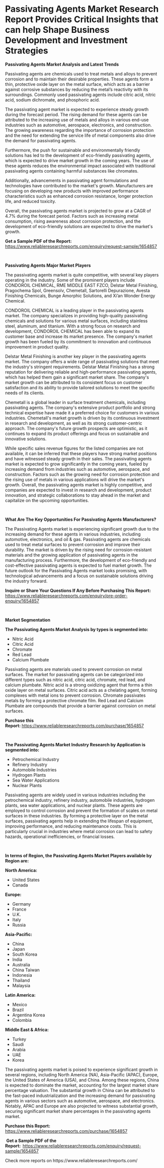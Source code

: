 <p><h1>Passivating Agents Market Research Report Provides Critical Insights that can help Shape Business Development and Investment Strategies</h1></p><p><strong>Passivating Agents Market Analysis and Latest Trends</strong></p>
<p><p>Passivating agents are chemicals used to treat metals and alloys to prevent corrosion and to maintain their desirable properties. These agents form a thin, protective oxide layer on the metal surface, which acts as a barrier against corrosive substances by reducing the metal’s reactivity with its surroundings. Commonly used passivating agents include citric acid, nitric acid, sodium dichromate, and phosphoric acid.</p><p>The passivating agent market is expected to experience steady growth during the forecast period. The rising demand for these agents can be attributed to the increasing use of metals and alloys in various end-use industries such as automotive, aerospace, electronics, and construction. The growing awareness regarding the importance of corrosion protection and the need for extending the service life of metal components also drive the demand for passivating agents.</p><p>Furthermore, the push for sustainable and environmentally friendly solutions has led to the development of eco-friendly passivating agents, which is expected to drive market growth in the coming years. The use of these agents reduces the environmental impact associated with traditional passivating agents containing harmful substances like chromates.</p><p>Additionally, advancements in passivating agent formulations and technologies have contributed to the market's growth. Manufacturers are focusing on developing new products with improved performance characteristics such as enhanced corrosion resistance, longer protection life, and reduced toxicity.</p><p>Overall, the passivating agents market is projected to grow at a CAGR of 4.7% during the forecast period. Factors such as increasing metal consumption, rising awareness about corrosion protection, and the development of eco-friendly solutions are expected to drive the market's growth.</p></p>
<p><strong>Get a Sample PDF of the Report:&nbsp;</strong> <a href="https://www.reliableresearchreports.com/enquiry/request-sample/1654857">https://www.reliableresearchreports.com/enquiry/request-sample/1654857</a></p>
<p>&nbsp;</p>
<p><strong>Passivating Agents Major Market Players</strong></p>
<p><p>The passivating agents market is quite competitive, with several key players operating in the industry. Some of the prominent players include CONDOROIL CHEMICAL, RME MIDDLE EAST FZCO, Delstar Metal Finishing, Pragochema Spol, Greensolv, Chemetall, Sartorelli Depurazione, Avesta Finishing Chemicals, Bunge Amorphic Solutions, and Xi’an Wonder Energy Chemical.</p><p>CONDOROIL CHEMICAL is a leading player in the passivating agents market. The company specializes in providing high-quality passivating chemicals and solutions for various metal surfaces, including stainless steel, aluminum, and titanium. With a strong focus on research and development, CONDOROIL CHEMICAL has been able to expand its customer base and increase its market presence. The company's market growth has been fueled by its commitment to innovation and continuous improvement in product quality.</p><p>Delstar Metal Finishing is another key player in the passivating agents market. The company offers a wide range of passivating solutions that meet the industry's stringent requirements. Delstar Metal Finishing has a strong reputation for delivering reliable and high-performance passivating agents, which has helped them gain a significant market share. The company's market growth can be attributed to its consistent focus on customer satisfaction and its ability to provide tailored solutions to meet the specific needs of its clients.</p><p>Chemetall is a global leader in surface treatment chemicals, including passivating agents. The company's extensive product portfolio and strong technical expertise have made it a preferred choice for customers in various industries. Chemetall's market growth is driven by its continuous investment in research and development, as well as its strong customer-centric approach. The company's future growth prospects are optimistic, as it continues to expand its product offerings and focus on sustainable and innovative solutions.</p><p>While specific sales revenue figures for the listed companies are not available, it can be inferred that these players have strong market positions and have witnessed steady growth in their sales. The passivating agents market is expected to grow significantly in the coming years, fueled by increasing demand from industries such as automotive, aerospace, and construction. Factors such as the growing need for corrosion protection and the rising use of metals in various applications will drive the market's growth. Overall, the passivating agents market is highly competitive, and companies are expected to invest in research and development, product innovation, and strategic collaborations to stay ahead in the market and capitalize on the upcoming opportunities.</p></p>
<p>&nbsp;</p>
<p><strong>What Are The Key Opportunities For Passivating Agents Manufacturers?</strong></p>
<p><p>The Passivating Agents market is experiencing significant growth due to the increasing demand for these agents in various industries, including automotive, electronics, and oil & gas. Passivating agents are chemicals used to treat metal surfaces to prevent corrosion and improve their durability. The market is driven by the rising need for corrosion-resistant materials and the growing application of passivating agents in the manufacturing process. Furthermore, the development of eco-friendly and cost-effective passivating agents is expected to fuel market growth. The future outlook for the Passivating Agents market looks promising, with technological advancements and a focus on sustainable solutions driving the industry forward.</p></p>
<p><strong>Inquire or Share Your Questions If Any Before Purchasing This Report:</strong> <a href="https://www.reliableresearchreports.com/enquiry/pre-order-enquiry/1654857">https://www.reliableresearchreports.com/enquiry/pre-order-enquiry/1654857</a></p>
<p>&nbsp;</p>
<p><strong>Market Segmentation</strong></p>
<p><strong>The Passivating Agents Market Analysis by types is segmented into:</strong></p>
<p><ul><li>Nitric Acid</li><li>Citric Acid</li><li>Chromate</li><li>Red Lead</li><li>Calcium Plumbate</li></ul></p>
<p><p>Passivating agents are materials used to prevent corrosion on metal surfaces. The market for passivating agents can be categorized into different types such as nitric acid, citric acid, chromate, red lead, and calcium plumbate. Nitric acid is a strong oxidizing agent that forms a thin oxide layer on metal surfaces. Citric acid acts as a chelating agent, forming complexes with metal ions to prevent corrosion. Chromate passivates metals by forming a protective chromate film. Red Lead and Calcium Plumbate are compounds that provide a barrier against corrosion on metal surfaces.</p></p>
<p><strong>Purchase this Report:&nbsp;</strong><a href="https://www.reliableresearchreports.com/purchase/1654857">https://www.reliableresearchreports.com/purchase/1654857</a></p>
<p>&nbsp;</p>
<p><strong>The Passivating Agents Market Industry Research by Application is segmented into:</strong></p>
<p><ul><li>Petrochemical Industry</li><li>Refinery Industry</li><li>Automobile Industries</li><li>Hydrogen Plants</li><li>Sea Water Applications</li><li>Nuclear Plants</li></ul></p>
<p><p>Passivating agents are widely used in various industries including the petrochemical industry, refinery industry, automobile industries, hydrogen plants, sea water applications, and nuclear plants. These agents are employed to control corrosion and prevent the formation of scales on metal surfaces in these industries. By forming a protective layer on the metal surfaces, passivating agents help in extending the lifespan of equipment, improving performance, and reducing maintenance costs. This is particularly crucial in industries where metal corrosion can lead to safety hazards, operational inefficiencies, or financial losses.</p></p>
<p>&nbsp;</p>
<p><strong>In terms of Region, the Passivating Agents Market Players available by Region are:</strong></p>
<p>
    <p> <strong> North America: </strong>
        <ul>
            <li>United States</li>
            <li>Canada</li>
        </ul>
        </p> 
    <p> <strong> Europe: </strong>
        <ul>
            <li>Germany</li>
            <li>France</li>
            <li>U.K.</li>
            <li>Italy</li>
            <li>Russia</li>
        </ul>
        </p> 
    <p> <strong> Asia-Pacific: </strong>
        <ul>
            <li>China</li>
            <li>Japan</li>
            <li>South Korea</li>
            <li>India</li>
            <li>Australia</li>
            <li>China Taiwan</li>
            <li>Indonesia</li>
            <li>Thailand</li>
            <li>Malaysia</li>
        </ul>
        </p> 
    <p> <strong> Latin America: </strong>
        <ul>
            <li>Mexico</li>
            <li>Brazil</li>
            <li>Argentina Korea</li>
            <li>Colombia</li>
        </ul>
        </p> 
    <p> <strong> Middle East & Africa: </strong>
        <ul>
            <li>Turkey</li>
            <li>Saudi</li>
            <li>Arabia</li>
            <li>UAE</li>
            <li>Korea</li>
        </ul>
    </p>
    </p>
<p><p>The passivating agents market is poised to experience significant growth in several regions, including North America (NA), Asia-Pacific (APAC), Europe, the United States of America (USA), and China. Among these regions, China is expected to dominate the market, accounting for the largest market share percentage valuation. The substantial growth in China can be attributed to the fast-paced industrialization and the increasing demand for passivating agents in various sectors such as automotive, aerospace, and electronics. Notably, APAC and Europe are also projected to witness substantial growth, securing significant market share percentages in the passivating agents market.</p></p>
<p><strong>Purchase this Report: </strong><a href="https://www.reliableresearchreports.com/purchase/1654857">https://www.reliableresearchreports.com/purchase/1654857</a></p>
<p>&nbsp;<strong>Get a Sample PDF of the Report:&nbsp;&nbsp;</strong><a href="https://www.reliableresearchreports.com/enquiry/request-sample/1654857">https://www.reliableresearchreports.com/enquiry/request-sample/1654857</a></p>
<p><strong></strong></p>
<p>Check more reports on https://www.reliableresearchreports.com/</p>